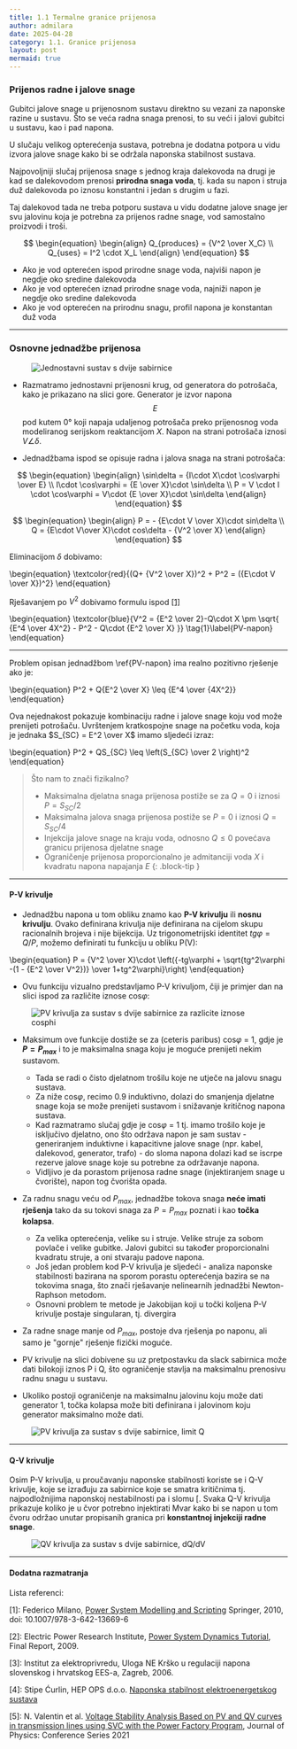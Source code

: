 ```yaml
---
title: 1.1 Termalne granice prijenosa
author: admilara
date: 2025-04-28
category: 1.1. Granice prijenosa
layout: post
mermaid: true
---
```


### Prijenos radne i jalove snage

Gubitci jalove snage u prijenosnom sustavu direktno su vezani za naponske razine
u sustavu. Što se veća radna snaga prenosi, to su veći i jalovi gubitci u sustavu, 
kao i pad napona. 

U slučaju velikog opterećenja sustava, potrebna je dodatna potpora u vidu izvora
jalove snage kako bi se održala naponska stabilnost sustava.

Najpovoljniji slučaj prijenosa snage s jednog kraja dalekovoda na drugi je kad
se dalekovodom prenosi **prirodna snaga voda**, tj. kada su napon i struja duž
dalekovoda po iznosu konstantni i jedan s drugim u fazi. 

Taj dalekovod tada ne treba potporu sustava u vidu dodatne jalove snage jer svu 
jalovinu koja je potrebna za prijenos radne snage, vod samostalno proizvodi i troši. 

$$
\begin{equation}
\begin{align}
    Q_{produces} = {V^2 \over X_C} \\
    Q_{uses} = I^2 \cdot X_L
\end{align}
\end{equation}
$$

- Ako je vod opterećen ispod prirodne snage voda, najviši napon je negdje oko
sredine dalekovoda
- Ako je vod opterećen iznad prirodne snage voda, najniži napon je negdje oko
sredine dalekovoda
- Ako je vod opterećen na prirodnu snagu, profil napona je konstantan duž voda

<hr>

### Osnovne jednadžbe prijenosa

<figure>
    <img src="{{ site.baseurl }}/assets/gitbook/images/two-bus-sys.svg" alt="Jednostavni sustav s dvije sabirnice">
</figure>

- Razmatramo jednostavni prijenosni krug, od generatora do potrošača, kako je prikazano na slici gore. Generator je 
izvor napona $$E$$ pod kutem 0° koji napaja udaljenog potrošača preko prijenosnog voda modeliranog serijskom reaktancijom $X$. 
Napon na strani potrošača iznosi $V\angle\delta$. 

- Jednadžbama ispod se opisuje radna i jalova snaga na strani potrošača:

$$
\begin{equation}
\begin{align}
    \sin\delta = {I\cdot X\cdot \cos\varphi \over E} \\
    I\cdot \cos\varphi = {E \over X}\cdot \sin\delta \\
    P = V \cdot I \cdot \cos\varphi = V\cdot {E \over X}\cdot \sin\delta
\end{align}
\end{equation}
$$

$$
\begin{equation}
\begin{align}
    P = - {E\cdot V \over X}\cdot sin\delta \\
    Q = {E\cdot V\over X}\cdot cos\delta - {V^2 \over X}
\end{align}
\end{equation}
$$

Eliminacijom $\delta$ dobivamo:

\begin{equation}
    \textcolor{red}{(Q+ {V^2 \over X})^2 + P^2 = ({E\cdot V \over X})^2}
\end{equation}

Rješavanjem po $V^2$ dobivamo formulu ispod [[1]](https://link.springer.com/book/10.1007/978-3-642-13669-6)

\begin{equation}
    \textcolor{blue}{V^2 = {E^2 \over 2}-Q\cdot X \pm \sqrt{ {E^4 \over 4X^2} - P^2 - Q\cdot {E^2 \over X} }}
    \tag{1}\label{PV-napon}
\end{equation}

<hr>

Problem opisan jednadžbom \ref{PV-napon} ima realno pozitivno rješenje ako je:

\begin{equation}
    P^2 + Q{E^2 \over X} \leq {E^4 \over {4X^2}}
\end{equation}

Ova nejednakost pokazuje kombinaciju radne i jalove snage koju vod može prenijeti potrošaču. Uvrštenjem kratkospojne
snage na početku voda, koja je jednaka $S_{SC} = E^2 \over X$ imamo sljedeći izraz:

\begin{equation}
    P^2 + QS_{SC} \leq \left(S_{SC} \over 2 \right)^2 
\end{equation}

>Što nam to znači fizikalno?
> - Maksimalna djelatna snaga prijenosa postiže se za $Q = 0$ i iznosi $P = S_{SC}/2$
> - Maksimalna jalova snaga prijenosa postiže se $P = 0$ i iznosi $Q = S_{SC}/4$
> - Injekcija jalove snage na kraju voda, odnosno $Q \leq 0$ povećava granicu prijenosa djelatne snage
> - Ograničenje prijenosa proporcionalno je admitanciji voda $X$ i kvadratu napona napajanja $E$
{: .block-tip }

<hr>

#### P-V krivulje

- Jednadžbu napona u tom obliku znamo kao **P-V krivulju** ili **nosnu krivulju**.
Ovako definirana krivulja nije definirana na cijelom skupu racionalnih brojeva i nije bijekcija.
Uz trigonometrijski identitet $tg\varphi = Q/P$, možemo definirati tu funkciju u obliku P(V):

\begin{equation}
    P = {V^2 \over X}\cdot \left({-tg\varphi + \sqrt{tg^2\varphi -(1 - {E^2 \over V^2})} \over 1+tg^2\varphi}\right)
\end{equation}

- Ovu funkciju vizualno predstavljamo P-V krivuljom, čiji je primjer dan na slici ispod za različite iznose cos$\varphi$:

<figure>
    <img src="{{ site.baseurl }}/assets/gitbook/images/pv-curve-multiple-cos.svg" alt="PV krivulja za sustav s dvije sabirnice za razlicite iznose cosphi">
</figure>

- Maksimum ove funkcije dostiže se za (ceteris paribus) cos$\varphi$ = 1, gdje je **$P=P_{max}$** i to je maksimalna 
snaga koju je moguće prenijeti nekim sustavom. 
    * Tada se radi o čisto djelatnom trošilu koje ne utječe na jalovu snagu sustava.
    * Za niže cos$\varphi$, recimo 0.9 induktivno, dolazi do smanjenja djelatne snage koja se može prenijeti sustavom i snižavanje kritičnog napona sustava. 
    * Kad razmatramo slučaj gdje je cos$\varphi$ = 1 tj. imamo trošilo koje je isključivo djelatno, ono što održava napon je sam sustav - generiranjem induktivne i 
    kapacitivne jalove snage (npr. kabel, dalekovod, generator, trafo) - do sloma napona dolazi kad se iscrpe rezerve jalove snage koje 
    su potrebne za održavanje napona. 
    * Vidljivo je da porastom prijenosa radne snage (injektiranjem snage u čvorište), napon tog čvorišta opada.

- Za radnu snagu veću od $P_{max}$, jednadžbe tokova snaga **neće imati rješenja** tako da su tokovi snaga za
$P = P_{max}$ poznati i kao **točka kolapsa**. 
    * Za velika opterećenja, velike su i struje. Velike struje za sobom povlače i velike gubitke. Jalovi gubitci
    su također proporcionalni kvadratu struje, a oni stvaraju padove napona.
    * Još jedan problem kod P-V krivulja je sljedeći - analiza naponske stabilnosti bazirana na sporom porastu
    opterećenja bazira se na tokovima snaga, što znači rješavanje nelinearnih jednadžbi Newton-Raphson metodom.
    * Osnovni problem te metode je Jakobijan koji u točki koljena P-V krivulje postaje singularan, tj. divergira

- Za radne snage manje od $P_{max}$, postoje dva rješenja po naponu, ali samo je "gornje" rješenje fizički moguće.

- PV krivulje na slici dobivene su uz pretpostavku da slack sabirnica može dati bilokoji iznos P i Q, što ograničenje
stavlja na maksimalnu prenosivu radnu snagu u sustavu.
- Ukoliko postoji ograničenje na maksimalnu jalovinu koju može dati generator 1, točka kolapsa može biti definirana i 
jalovinom koju generator maksimalno može dati.

<figure>
    <img src="{{ site.baseurl }}/assets/gitbook/images/pv-curve-q-limit.svg" alt="PV krivulja za sustav s dvije sabirnice, limit Q">
</figure>

<hr>

#### Q-V krivulje

Osim P-V krivulja, u proučavanju naponske stabilnosti koriste se i Q-V krivulje, koje se izrađuju za sabirnice koje se 
smatra kritičnima tj. najpodložnijima naponskoj nestabilnosti pa i slomu [. 
Svaka Q-V krivulja prikazuje koliko je u čvor potrebno injektirati Mvar kako bi se napon u tom čvoru održao unutar
propisanih granica pri **konstantnoj injekciji radne snage**. 

<figure>
    <img src="{{ site.baseurl }}/assets/gitbook/images/qv-curve-multiple-cos.svg" alt="QV krivulja za sustav s dvije sabirnice, dQ/dV">
</figure>


<hr>

#### Dodatna razmatranja 










Lista referenci:

\[1\]: Federico Milano, [Power System Modelling and Scripting](https://link.springer.com/book/10.1007/978-3-642-13669-6) 
Springer, 2010, doi: 10.1007/978-3-642-13669-6

\[2\]: Electric Power Research Institute, [Power System Dynamics Tutorial](https://www.epri.com/research/products/000000000001016042), Final Report, 2009.

\[3\]: Institut za elektroprivredu, Uloga NE Krško u regulaciji napona slovenskog i hrvatskog EES-a, Zagreb, 2006.

\[4\]: Stipe Ćurlin, HEP OPS d.o.o. [Naponska stabilnost elektroenergetskog sustava](https://www.scribd.com/doc/211829732/Stabilnost-Ees-A)

\[5\]: N. Valentin et al. [Voltage Stability Analysis Based on PV and QV curves in transmission lines using SVC with the Power Factory Program](https://iopscience.iop.org/article/10.1088/1742-6596/1993/1/012015/pdf), Journal of Physics: Conference Series 2021
